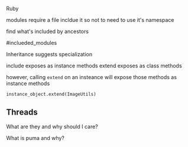 Ruby

modules 
require a file
incldue it so not to need to use it's namespace

find what's included by ancestors

#inclueded_modules

Inheritance suggests specialization

include exposes as instance methods
extend exposes as class methods

however, calling `extend` on an insteance will expose those methods as instance methods

`instance_object.extend(ImageUtils)`

## Threads
What are they and why should I care?

What is puma and why?


